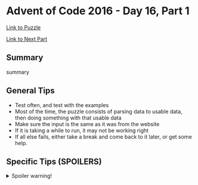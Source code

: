 # Advent of Code 2016 - Day 16, Part 1

[Link to Puzzle](https://adventofcode.com/2016/day/16)

[Link to Next Part](https://github.com/CodingAP/unofficial-aoc-syllabus/blob/main/years/2016/day16/part2.md)

## Summary
summary

## General Tips
- Test often, and test with the examples
- Most of the time, the puzzle consists of parsing data to usable data, then doing something with that usable data
- Make sure the input is the same as it was from the website
- If it is taking a while to run, it may not be working right
- If all else fails, either take a break and come back to it later, or get some help.

## Specific Tips (SPOILERS)
<details> <summary>Spoiler warning!</summary>

specific tips

</details>